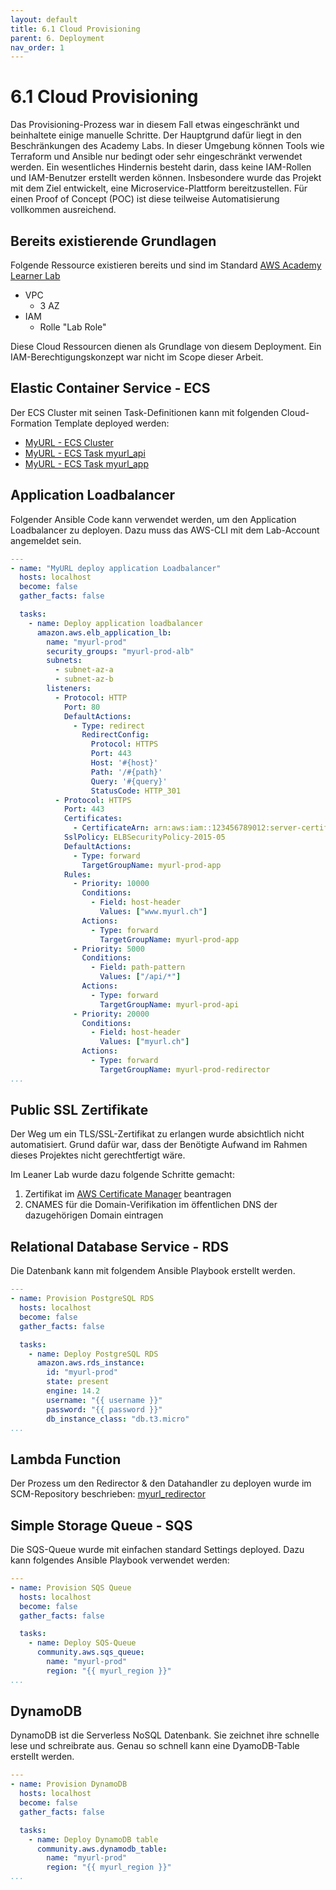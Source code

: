 ```yaml
---
layout: default
title: 6.1 Cloud Provisioning
parent: 6. Deployment
nav_order: 1
---
```


# 6.1 Cloud Provisioning

Das Provisioning-Prozess war in diesem Fall etwas eingeschränkt und beinhaltete einige manuelle Schritte. Der Hauptgrund dafür liegt in den Beschränkungen des Academy Labs. In dieser Umgebung können Tools wie Terraform und Ansible nur bedingt oder sehr eingeschränkt verwendet werden. Ein wesentliches Hindernis besteht darin, dass keine IAM-Rollen und IAM-Benutzer erstellt werden können. Insbesondere wurde das Projekt mit dem Ziel entwickelt, eine Microservice-Plattform bereitzustellen. Für einen Proof of Concept (POC) ist diese teilweise Automatisierung vollkommen ausreichend.

## Bereits existierende Grundlagen

Folgende Ressource existieren bereits und sind im Standard [AWS Academy Learner Lab](https://www.awsacademy.com/forums/s/topic/0TO4N000000cHbxWAE/aws-academy-learner-labs?language=en_US)

- VPC
  - 3 AZ
- IAM
  - Rolle "Lab Role"

Diese Cloud Ressourcen dienen als Grundlage von diesem Deployment. Ein IAM-Berechtigungskonzept war nicht im Scope dieser Arbeit.

## Elastic Container Service - ECS

Der ECS Cluster mit seinen Task-Definitionen kann mit folgenden Cloud-Formation Template deployed werden:

- [MyURL - ECS Cluster](../../resources/artifacts/myurl_ecs_cloudformation.json)
- [MyURL - ECS Task myurl_api](../../resources/artifacts/myurl_ecs_task_api.json)
- [MyURL - ECS Task myurl_app](../../resources/artifacts/myurl_ecs_task_app.json)

## Application Loadbalancer

Folgender Ansible Code kann verwendet werden, um den Application Loadbalancer zu deployen. Dazu muss das AWS-CLI mit dem Lab-Account angemeldet sein.

```yaml
---
- name: "MyURL deploy application Loadbalancer"
  hosts: localhost
  become: false
  gather_facts: false

  tasks:
    - name: Deploy application loadbalancer
      amazon.aws.elb_application_lb:
        name: "myurl-prod" 
        security_groups: "myurl-prod-alb"
        subnets:
          - subnet-az-a
          - subnet-az-b
        listeners:
          - Protocol: HTTP
            Port: 80
            DefaultActions:
              - Type: redirect
                RedirectConfig:
                  Protocol: HTTPS
                  Port: 443
                  Host: '#{host}'
                  Path: '/#{path}'
                  Query: '#{query}'
                  StatusCode: HTTP_301
          - Protocol: HTTPS
            Port: 443
            Certificates:
              - CertificateArn: arn:aws:iam::123456789012:server-certificate/myurl.ch
            SslPolicy: ELBSecurityPolicy-2015-05
            DefaultActions:
              - Type: forward
                TargetGroupName: myurl-prod-app
            Rules:
              - Priority: 10000
                Conditions:
                  - Field: host-header
                    Values: ["www.myurl.ch"]
                Actions:
                  - Type: forward
                    TargetGroupName: myurl-prod-app
              - Priority: 5000
                Conditions:
                  - Field: path-pattern
                    Values: ["/api/*"]
                Actions:
                  - Type: forward
                    TargetGroupName: myurl-prod-api
              - Priority: 20000
                Conditions:
                  - Field: host-header
                    Values: ["myurl.ch"]
                Actions:
                  - Type: forward
                    TargetGroupName: myurl-prod-redirector
...
```

## Public SSL Zertifikate

Der Weg um ein TLS/SSL-Zertifikat zu erlangen wurde absichtlich nicht automatisiert. Grund dafür war, dass der Benötigte Aufwand im Rahmen dieses Projektes nicht gerechtfertigt wäre.

Im Leaner Lab wurde dazu folgende Schritte gemacht:

1. Zertifikat im [AWS Certificate Manager](https://aws.amazon.com/certificate-manager/) beantragen
2. CNAMES für die Domain-Verifikation im öffentlichen DNS der dazugehörigen Domain eintragen

## Relational Database Service - RDS

Die Datenbank kann mit folgendem Ansible Playbook erstellt werden.

```yaml
---
- name: Provision PostgreSQL RDS
  hosts: localhost
  become: false
  gather_facts: false

  tasks:
    - name: Deploy PostgreSQL RDS
      amazon.aws.rds_instance:
        id: "myurl-prod"
        state: present
        engine: 14.2
        username: "{{ username }}"
        password: "{{ password }}"
        db_instance_class: "db.t3.micro"
...
```

## Lambda Function

Der Prozess um den Redirector & den Datahandler zu deployen wurde im SCM-Repository beschrieben: [myurl_redirector](https://github.com/Cloud-native-engineering/myurl_redirector)

## Simple Storage Queue - SQS

Die SQS-Queue wurde mit einfachen standard Settings deployed. Dazu kann folgendes Ansible Playbook verwendet werden:

```yaml
---
- name: Provision SQS Queue
  hosts: localhost
  become: false
  gather_facts: false

  tasks:
    - name: Deploy SQS-Queue
      community.aws.sqs_queue:
        name: "myurl-prod"
        region: "{{ myurl_region }}"
...
```

## DynamoDB

DynamoDB ist die Serverless NoSQL Datenbank. Sie zeichnet ihre schnelle lese und schreibrate aus. Genau so schnell kann eine DyamoDB-Table erstellt werden.

```yaml
---
- name: Provision DynamoDB
  hosts: localhost
  become: false
  gather_facts: false

  tasks:
    - name: Deploy DynamoDB table
      community.aws.dynamodb_table:
        name: "myurl-prod"
        region: "{{ myurl_region }}"
...
```
